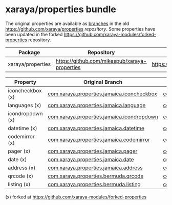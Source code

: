 # xaraya/properties bundle

The original properties are available as [branches](branches.json) in the old https://github.com/xaraya/properties *repository*. Some properties have been updated in the forked https://github.com/xaraya-modules/forked-properties repository.


| Package | Repository | Original Repo |
| ------- | ---------- | ------------- |
| xaraya/properties | https://github.com/mikespub/xaraya-properties | https://github.com/xaraya/properties |

| Property | Original Branch | Forked Branch |
| -------- | --------------- | ------------- |
| iconcheckbox (x) | [com.xaraya.properties.jamaica.iconcheckbox](https://github.com/xaraya/properties/tree/com.xaraya.properties.jamaica.iconcheckbox) | [com.xaraya.properties.jamaica.iconcheckbox](https://github.com/xaraya-modules/forked-properties/tree/com.xaraya.properties.jamaica.iconcheckbox) |
| languages (x) | [com.xaraya.properties.jamaica.language](https://github.com/xaraya/properties/tree/com.xaraya.properties.jamaica.language) | [com.xaraya.properties.jamaica.language](https://github.com/xaraya-modules/forked-properties/tree/com.xaraya.properties.jamaica.language) |
| icondropdown (x) | [com.xaraya.properties.jamaica.icondropdown](https://github.com/xaraya/properties/tree/com.xaraya.properties.jamaica.icondropdown) | [com.xaraya.properties.jamaica.icondropdown](https://github.com/xaraya-modules/forked-properties/tree/com.xaraya.properties.jamaica.icondropdown) |
| datetime (x) | [com.xaraya.properties.jamaica.datetime](https://github.com/xaraya/properties/tree/com.xaraya.properties.jamaica.datetime) | [com.xaraya.properties.jamaica.datetime](https://github.com/xaraya-modules/forked-properties/tree/com.xaraya.properties.jamaica.datetime) |
| codemirror (x) | [com.xaraya.properties.jamaica.codemirror](https://github.com/xaraya/properties/tree/com.xaraya.properties.jamaica.codemirror) | [com.xaraya.properties.jamaica.codemirror](https://github.com/xaraya-modules/forked-properties/tree/com.xaraya.properties.jamaica.codemirror) |
| pager (x) | [com.xaraya.properties.jamaica.pager](https://github.com/xaraya/properties/tree/com.xaraya.properties.jamaica.pager) | [com.xaraya.properties.jamaica.pager](https://github.com/xaraya-modules/forked-properties/tree/com.xaraya.properties.jamaica.pager) |
| date (x) | [com.xaraya.properties.jamaica.date](https://github.com/xaraya/properties/tree/com.xaraya.properties.jamaica.date) | [com.xaraya.properties.jamaica.date](https://github.com/xaraya-modules/forked-properties/tree/com.xaraya.properties.jamaica.date) |
| address (x) | [com.xaraya.properties.jamaica.address](https://github.com/xaraya/properties/tree/com.xaraya.properties.jamaica.address) | [com.xaraya.properties.jamaica.address](https://github.com/xaraya-modules/forked-properties/tree/com.xaraya.properties.jamaica.address) |
| qrcode (x) | [com.xaraya.properties.bermuda.qrcode](https://github.com/xaraya/properties/tree/com.xaraya.properties.bermuda.qrcode) | [com.xaraya.properties.bermuda.qrcode](https://github.com/xaraya-modules/forked-properties/tree/com.xaraya.properties.bermuda.qrcode) |
| listing (x) | [com.xaraya.properties.bermuda.listing](https://github.com/xaraya/properties/tree/com.xaraya.properties.bermuda.listing) | [com.xaraya.properties.bermuda.listing](https://github.com/xaraya-modules/forked-properties/tree/com.xaraya.properties.bermuda.listing) |

(x) forked at https://github.com/xaraya-modules/forked-properties
